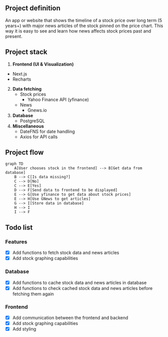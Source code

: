 ## Project definition
An app or website that shows the timeline of a stock price over long term (5 years+) with major news articles of the stock pinned on the price chart. This way it is easy to see and learn how news affects stock prices past and present.
## Project stack
1. **Frontend (UI & Visualization)**
- Next.js 
- Recharts
2. **Data fetching**
	- Stock prices
		- Yahoo Finance API (yfinance)
	- News
		 - Gnews.io
3. **Database**
	- PostgreSQL
4. **Miscellaneous**
	- DateFNS for date handling
	- Axios for API calls
## Project flow

```mermaid
graph TD
    A[User chooses stock in the frontend] --> B[Get data from database]
    B --> C[Is data missing?]
    C --> D[No]
	C --> E[Yes]
	D --> F[Send data to frontend to be displayed]
    E --> G[Use yfinance to get data about stock prices]
    E --> H[Use GNews to get articles]
    G --> I[Store data in database]
    H --> I
    I --> F
```

## Todo list
### Features
- [X] Add functions to fetch stock data and news articles
- [X] Add stock graphing capabilities

### Database
- [X] Add functions to cache stock data and news articles in database
- [X] Add functions to check cached stock data and news articles before fetching them again

### Frontend
- [X] Add communication between the frontend and backend
- [X] Add stock graphing capabilities
- [X] Add styling
